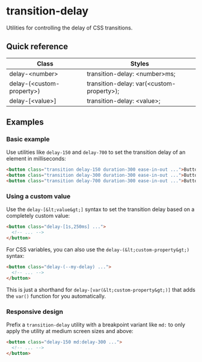 # transition-delay

Utilities for controlling the delay of CSS transitions.



## Quick reference

| Class                    | Styles                              |
| ------------------------ | ----------------------------------- |
| delay-&lt;number&gt;           | transition-delay: &lt;number&gt;ms;        |
| delay-(&lt;custom-property&gt;) | transition-delay: var(&lt;custom-property&gt;); |
| delay-\[&lt;value&gt;\]        | transition-delay: &lt;value&gt;;          |

## Examples

### Basic example

Use utilities like `delay-150` and `delay-700` to set the transition delay of an element in milliseconds:

```html
<button class="transition delay-150 duration-300 ease-in-out ...">Button A</button>
<button class="transition delay-300 duration-300 ease-in-out ...">Button B</button>
<button class="transition delay-700 duration-300 ease-in-out ...">Button C</button>
```

### Using a custom value

Use the `delay-[&lt;value&gt;]` syntax to set the transition delay based on a completely custom value:

```html
<button class="delay-[1s,250ms] ...">
  <!-- ... -->
</button>
```

For CSS variables, you can also use the `delay-(&lt;custom-property&gt;)` syntax:

```html
<button class="delay-(--my-delay) ...">
  <!-- ... -->
</button>
```

This is just a shorthand for `delay-[var(&lt;custom-property&gt;)]` that adds the `var()` function for you automatically.

### Responsive design

Prefix a `transition-delay` utility with a breakpoint variant like `md:` to only apply the utility at medium screen sizes and above:

```html
<button class="delay-150 md:delay-300 ...">
  <!-- ... -->
</button>
```

